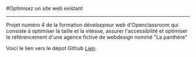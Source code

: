 #Optimisez un site web existant
***
Projet numéro 4 de la formation développeur web d'Openclassroom qui consiste à optimiser la taille et la vitesse, assurer l'accessibilité et optimiser le
référencement d'une agence fictive de webdesign nommé "La panthère"

Voici le lien vers le dépot Github [Lien](https://github.com/Migmatic/Projet-4-OP).